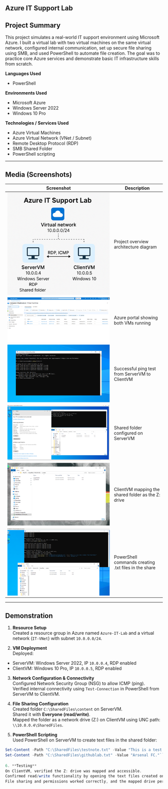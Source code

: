 Azure IT Support Lab  
---

Project Summary  
---

This project simulates a real-world IT support environment using Microsoft Azure. I built a virtual lab with two virtual machines on the same virtual network, configured internal communication, set up secure file sharing using SMB, and used PowerShell to automate file creation. The goal was to practice core Azure services and demonstrate basic IT infrastructure skills from scratch.

**Languages Used**  
- PowerShell

**Environments Used**  
- Microsoft Azure  
- Windows Server 2022  
- Windows 10 Pro

**Technologies / Services Used**  
- Azure Virtual Machines  
- Azure Virtual Network (VNet / Subnet)  
- Remote Desktop Protocol (RDP)  
- SMB Shared Folder  
- PowerShell scripting

---

Media (Screenshots)  
---

| Screenshot | Description |
|------------|-------------|
| ![Architecture](screenshots/architecture.png.png) | Project overview architecture diagram |
| ![VMs Running](screenshots/MicrosoftAzure-VMs-Running.png.png) | Azure portal showing both VMs running |
| ![Ping Test](screenshots/ping-success.png.png) | Successful ping test from ServerVM to ClientVM |
| ![Shared Folder](screenshots/ServerVM%20RDP%20-%20Ping%20&%20Shared%20Folder.png) | Shared folder configured on ServerVM |
| ![Mapped Drive](screenshots/clientvm-zdrive-shardfile-contents.png.png) | ClientVM mapping the shared folder as the Z: drive |
| ![PowerShell Output](screenshots/servervm-textfile-powershellscript.png.png) | PowerShell commands creating .txt files in the share |

---

Demonstration  
---

1. **Resource Setup**  
Created a resource group in Azure named `Azure-IT-Lab` and a virtual network (`IT-VNet`) with subnet `10.0.0.0/24`.

2. **VM Deployment**  
Deployed:
- ServerVM: Windows Server 2022, IP `10.0.0.4`, RDP enabled  
- ClientVM: Windows 10 Pro, IP `10.0.0.5`, RDP enabled

3. **Network Configuration & Connectivity**  
Configured Network Security Group (NSG) to allow ICMP (ping).  
Verified internal connectivity using `Test-Connection` in PowerShell from ServerVM to ClientVM.

4. **File Sharing Configuration**  
Created folder `C:\SharedFiles\content` on ServerVM.  
Shared it with **Everyone (read/write)**.  
Mapped the folder as a network drive (Z:) on ClientVM using UNC path:  
`\\10.0.0.4\SharedFiles`.

5. **PowerShell Scripting**  
Used PowerShell on ServerVM to create text files in the shared folder:
```powershell
Set-Content -Path "C:\SharedFiles\testnote.txt" -Value "This is a test note created from PowerShell."
Set-Content -Path "C:\SharedFiles\githublab.txt" -Value "Arsenal FC."```

6. **Testing**  
On ClientVM, verified the Z: drive was mapped and accessible.  
Confirmed read/write functionality by opening the text files created on ServerVM.  
File sharing and permissions worked correctly, and the mapped drive persisted across sessions.

